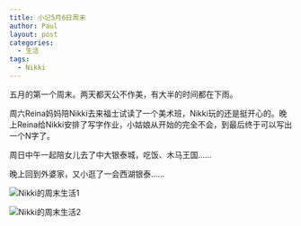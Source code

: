 ```yaml
---
title: 小记5月6日周末
author: Paul
layout: post
categories:
  - 生活
tags:
  - Nikki
---
```

五月的第一个周末。两天都天公不作美，有大半的时间都在下雨。

周六Reina妈妈陪Nikki去来福士试读了一个美术班，Nikki玩的还是挺开心的。晚上Reina给Nikki安排了写字作业，小姑娘从开始的完全不会，到最后终于可以写出一个N字了。

周日中午一起陪女儿去了中大银泰城，吃饭、木马王国……

晚上回到外婆家，又小逛了一会西湖银泰……

![Nikki的周末生活1](http://imgs.paulreina.com/2018-0406/Nikki-May-6-01.jpg)

![Nikki的周末生活2](http://imgs.paulreina.com/2018-0406/Nikki-May-6-02.jpg)


